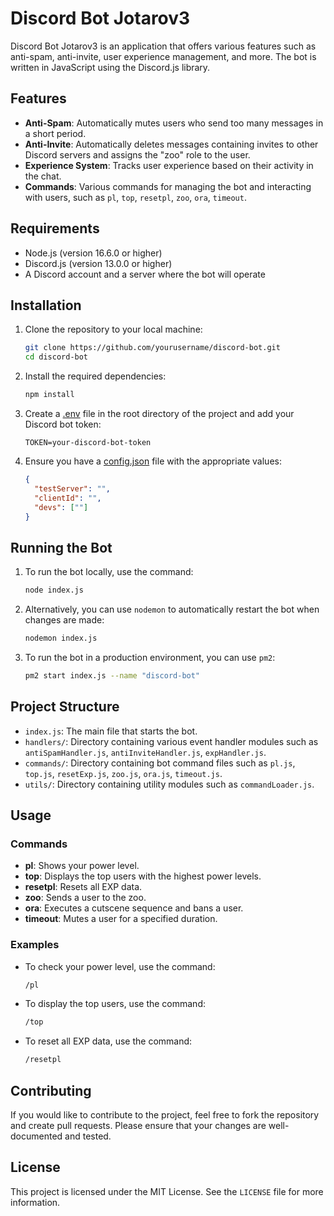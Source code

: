 # Discord Bot Jotarov3

Discord Bot Jotarov3 is an application that offers various features such as anti-spam, anti-invite, user experience management, and more. The bot is written in JavaScript using the Discord.js library.

## Features

- **Anti-Spam**: Automatically mutes users who send too many messages in a short period.
- **Anti-Invite**: Automatically deletes messages containing invites to other Discord servers and assigns the "zoo" role to the user.
- **Experience System**: Tracks user experience based on their activity in the chat.
- **Commands**: Various commands for managing the bot and interacting with users, such as `pl`, `top`, `resetpl`, `zoo`, `ora`, `timeout`.

## Requirements

- Node.js (version 16.6.0 or higher)
- Discord.js (version 13.0.0 or higher)
- A Discord account and a server where the bot will operate

## Installation

1. Clone the repository to your local machine:

    ```bash
    git clone https://github.com/yourusername/discord-bot.git
    cd discord-bot
    ```

2. Install the required dependencies:

    ```bash
    npm install
    ```

3. Create a [.env](http://_vscodecontentref_/0) file in the root directory of the project and add your Discord bot token:

    ```env
    TOKEN=your-discord-bot-token
    ```

4. Ensure you have a [config.json](http://_vscodecontentref_/1) file with the appropriate values:

    ```json
    {
      "testServer": "", 
      "clientId": "", 
      "devs": [""] 
    }
    ```

## Running the Bot

1. To run the bot locally, use the command:

    ```bash
    node index.js
    ```

2. Alternatively, you can use `nodemon` to automatically restart the bot when changes are made:

    ```bash
    nodemon index.js
    ```

3. To run the bot in a production environment, you can use `pm2`:

    ```bash
    pm2 start index.js --name "discord-bot"
    ```

## Project Structure

- `index.js`: The main file that starts the bot.
- `handlers/`: Directory containing various event handler modules such as `antiSpamHandler.js`, `antiInviteHandler.js`, `expHandler.js`.
- `commands/`: Directory containing bot command files such as `pl.js`, `top.js`, `resetExp.js`, `zoo.js`, `ora.js`, `timeout.js`.
- `utils/`: Directory containing utility modules such as `commandLoader.js`.

## Usage

### Commands

- **pl**: Shows your power level.
- **top**: Displays the top users with the highest power levels.
- **resetpl**: Resets all EXP data.
- **zoo**: Sends a user to the zoo.
- **ora**: Executes a cutscene sequence and bans a user.
- **timeout**: Mutes a user for a specified duration.

### Examples

- To check your power level, use the command:

    ```bash
    /pl
    ```

- To display the top users, use the command:

    ```bash
    /top
    ```

- To reset all EXP data, use the command:

    ```bash
    /resetpl
    ```

## Contributing

If you would like to contribute to the project, feel free to fork the repository and create pull requests. Please ensure that your changes are well-documented and tested.

## License

This project is licensed under the MIT License. See the `LICENSE` file for more information.

